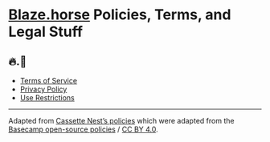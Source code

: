 # [Blaze.horse](https://blaze.horse) Policies, Terms, and Legal Stuff

## 🔥.🐴

- [Terms of Service](terms.md#terms-of-service)
- [Privacy Policy](privacy.md#privacy-policy)
- [Use Restrictions](abuse.md#use-restrictions)

---

Adapted from [Cassette Nest’s policies](https://github.com/piepworks/cassettenest-legal) which were adapted from the [Basecamp open-source policies](https://github.com/basecamp/policies) / [CC BY 4.0](https://creativecommons.org/licenses/by/4.0/).
